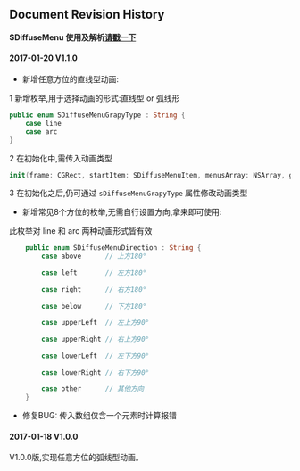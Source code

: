 

## Document Revision History

**SDiffuseMenu 使用及解析[请戳一下](https://github.com/mythkiven/DiffuseMenu_Swift)**

#### 2017-01-20  V1.1.0

- 新增任意方位的直线型动画:

1 新增枚举,用于选择动画的形式:直线型 or 弧线形

``` swift
public enum SDiffuseMenuGrapyType : String {
    case line
    case arc
}
```

2 在初始化中,需传入动画类型

``` swift
init(frame: CGRect, startItem: SDiffuseMenuItem, menusArray: NSArray, grapyType: SDiffuseMenuGrapyType) {}
```

3 在初始化之后,仍可通过 `sDiffuseMenuGrapyType` 属性修改动画类型

- 新增常见8个方位的枚举,无需自行设置方向,拿来即可使用:

此枚举对 line 和 arc 两种动画形式皆有效

``` swift
    public enum SDiffuseMenuDirection : String {
        case above      // 上方180°
        
        case left       // 左方180°
        
        case right      // 右方180°
        
        case below      // 下方180°
        
        case upperLeft  // 左上方90°
        
        case upperRight // 右上方90°
        
        case lowerLeft  // 左下方90°
        
        case lowerRight // 右下方90°
        
        case other      // 其他方向
    }
```

- 修复BUG: 传入数组仅含一个元素时计算报错


#### 2017-01-18  V1.0.0

V1.0.0版,实现任意方位的弧线型动画。



